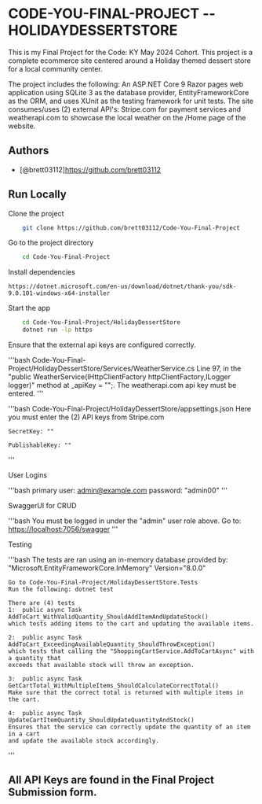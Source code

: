 
# CODE-YOU-FINAL-PROJECT -- HOLIDAYDESSERTSTORE

This is my Final Project for the Code: KY May 2024 Cohort.  This project is a complete ecommerce site centered around a Holiday themed dessert store for a local community center.  

The project includes the following: An ASP.NET Core 9 Razor pages web application using SQLite 3 as the database provider, EntityFrameworkCore as the ORM, and uses XUnit as the testing framework for unit tests. The site consumes/uses (2) external API's: Stripe.com for payment services and weatherapi.com to showcase the local weather on the /Home page of the website.

## Authors

- [@brett03112]<https://github.com/brett03112>

## Run Locally

Clone the project

```bash
    git clone https://github.com/brett03112/Code-You-Final-Project
```

Go to the project directory

```bash
    cd Code-You-Final-Project
```

Install dependencies

```Install .Net 9
https://dotnet.microsoft.com/en-us/download/dotnet/thank-you/sdk-9.0.101-windows-x64-installer
```

Start the app

```bash
    cd Code-You-Final-Project/HolidayDessertStore
    dotnet run -lp https
```

Ensure that the external api keys are configured correctly.

'''bash
    Code-You-Final-Project/HolidayDessertStore/Services/WeatherService.cs
    Line 97, in the "public WeatherService(IHttpClientFactory httpClientFactory,ILogger<WeatherService> logger)"
    method at _apiKey = "";.
    The weatherapi.com api key must be entered.
'''

'''bash
    Code-You-Final-Project/HolidayDessertStore/appsettings.json
    Here you must enter the (2) API keys from Stripe.com

    SecretKey: ""

    PublishableKey: ""

'''

User Logins

'''bash
    primary user: <admin@example.com>
    password: "admin00"
'''

SwaggerUI for CRUD

'''bash
    You must be logged in under the "admin" user role above.
    Go to: <https://localhost:7056/swagger>
'''

Testing

'''bash
    The tests are ran using an in-memory database provided by:
    "Microsoft.EntityFrameworkCore.InMemory" Version="8.0.0"

    Go to Code-You-Final-Project/HolidayDessertStore.Tests
    Run the following: dotnet test

    There are (4) tests
    1:  public async Task AddToCart_WithValidQuantity_ShouldAddItemAndUpdateStock()
    which tests adding items to the cart and updating the available items.

    2:  public async Task AddToCart_ExceedingAvailableQuantity_ShouldThrowException()
    which tests that calling the "ShoppingCartService.AddToCartAsync" with a quantity that
    exceeds that available stock will throw an exception.

    3:  public async Task GetCartTotal_WithMultipleItems_ShouldCalculateCorrectTotal()
    Make sure that the correct total is returned with multiple items in the cart.

    4:  public async Task UpdateCartItemQuantity_ShouldUpdateQuantityAndStock()
    Ensures that the service can correctly update the quantity of an item in a cart
    and update the available stock accordingly.
'''

## All API Keys are found in the Final Project Submission form.
